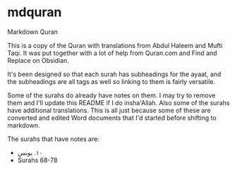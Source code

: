 # mdquran
Markdown Quran

This is a copy of the Quran with translations from Abdul Haleem and Mufti Taqi. It was put together with a lot of help from Quran.com and Find and Replace on Obsidian. 

It's been designed so that each surah has subheadings for the ayaat, and the subheadings are all tags as well so linking to them is fairly versatile.

Some of the surahs do already have notes on them. I may try to remove them and I'll update this README if I do insha'Allah. Also some of the surahs have additional translations. This is all just because some of these are converted and edited Word documents that I'd started before shifting to markdown.

The surahs that have notes are:

- ١٠. يونس
- Surahs 68-78
